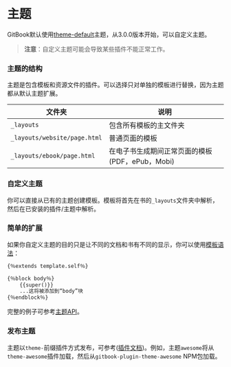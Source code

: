 # 主题

GitBook默认使用[theme-default](https://github.com/GitbookIO/theme-default)主题，从3.0.0版本开始，可以自定义主题。

> **注意**：自定义主题可能会导致某些插件不能正常工作。

### 主题的结构

主题是包含模板和资源文件的插件。可以选择只对单独的模板进行替换，因为主题都从默认主题扩展。

|文件夹|说明|
| -------- | ----------- |
| `_layouts`|包含所有模板的主文件夹|
| `_layouts/website/page.html` |普通页面的模板|
| `_layouts/ebook/page.html` |在电子书生成期间正常页面的模板(PDF，ePub，Mobi)|


### 自定义主题

你可以直接从已有的主题创建模板。模板将首先在书的`_layouts`文件夹中解析，然后在已安装的插件/主题中解析。

### 简单的扩展

如果你自定义主题的目的只是让不同的文档和书有不同的显示，你可以使用[模板语法](../templating/README.md)：

```html
{％extends template.self％}

{％block body％}
    {{super()}}
    ...这将被添加到“body”块
{％endblock％}
```

完整的例子可参考[主题API](https://github.com/GitbookIO/theme-api)。

### 发布主题

主题以`theme-`前缀插件方式发布，可参考([插件文档](../plugins/README.md))。例如，主题`awesome`将从`theme-awesome`插件加载，然后从`gitbook-plugin-theme-awesome` NPM包加载。

